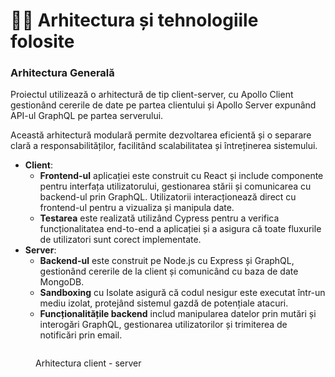 # 👨‍💼 Arhitectura și tehnologiile folosite

### Arhitectura Generală

Proiectul utilizează o arhitectură de tip client-server, cu Apollo Client gestionând cererile de date pe partea clientului și Apollo Server expunând API-ul GraphQL pe partea serverului.&#x20;

Această arhitectură modulară permite dezvoltarea eficientă și o separare clară a responsabilităților, facilitând scalabilitatea și întreținerea sistemului.

* **Client**:
  * **Frontend-ul** aplicației este construit cu React și include componente pentru interfața utilizatorului, gestionarea stării și comunicarea cu backend-ul prin GraphQL. Utilizatorii interacționează direct cu frontend-ul pentru a vizualiza și manipula date.
  * **Testarea** este realizată utilizând Cypress pentru a verifica funcționalitatea end-to-end a aplicației și a asigura că toate fluxurile de utilizatori sunt corect implementate.
* **Server**:
  * **Backend-ul** este construit pe Node.js cu Express și GraphQL, gestionând cererile de la client și comunicând cu baza de date MongoDB.
  * **Sandboxing** cu Isolate asigură că codul nesigur este executat într-un mediu izolat, protejând sistemul gazdă de potențiale atacuri.
  * **Funcționalitățile backend** includ manipularea datelor prin mutări și interogări GraphQL, gestionarea utilizatorilor și trimiterea de notificări prin email.

<figure><img src="broken-reference" alt=""><figcaption><p>Arhitectura client - server</p></figcaption></figure>
